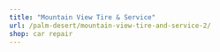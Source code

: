 ```yaml
---
title: "Mountain View Tire & Service"
url: /palm-desert/mountain-view-tire-and-service-2/
shop: car repair
---
```

